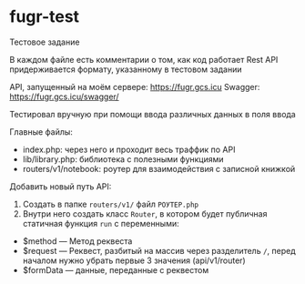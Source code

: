 # fugr-test
Тестовое задание

В каждом файле есть комментарии о том, как код работает
Rest API придерживается формату, указанному в тестовом задании

API, запущенный на моём сервере: https://fugr.gcs.icu
Swagger: https://fugr.gcs.icu/swagger/

Тестировал вручную при помощи ввода различных данных в поля ввода

Главные файлы:
- index.php: через него и проходит весь траффик по API
- lib/library.php: библиотека с полезными функциями
- routers/v1/notebook: роутер для взаимодействия с записной книжкой

Добавить новый путь API:
1. Создать в папке `routers/v1/` файл `РОУТЕР.php`
2. Внутри него создать класс `Router`, в котором будет публичная статичная функция `run` с переменными:
  - $method — Метод реквеста
  - $request — Реквест, разбитый на массив через разделитель `/`, перед началом нужно убрать первые 3 значения (api/v1/router)
  - $formData — данные, переданные с реквестом